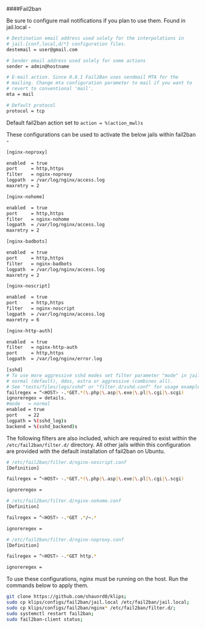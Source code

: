 ####Fail2ban

Be sure to configure mail notifications if you plan to use them.
Found in jail.local -
```bash
# Destination email address used solely for the interpolations in
# jail.{conf,local,d/*} configuration files.
destemail = user@gmail.com

# Sender email address used solely for some actions
sender = admin@hostname

# E-mail action. Since 0.8.1 Fail2Ban uses sendmail MTA for the
# mailing. Change mta configuration parameter to mail if you want to
# revert to conventional 'mail'.
mta = mail

# Default protocol
protocol = tcp
```


Default fail2ban action set to `action = %(action_mwl)s`

These configurations can be used to activate the below jails within fail2ban -
```bash
[nginx-noproxy]

enabled  = true
port     = http,https
filter   = nginx-noproxy
logpath  = /var/log/nginx/access.log
maxretry = 2

[nginx-nohome]

enabled  = true
port     = http,https
filter   = nginx-nohome
logpath  = /var/log/nginx/access.log
maxretry = 2

[nginx-badbots]

enabled  = true
port     = http,https
filter   = nginx-badbots
logpath  = /var/log/nginx/access.log
maxretry = 2

[nginx-noscript]

enabled  = true
port     = http,https
filter   = nginx-noscript
logpath  = /var/log/nginx/access.log
maxretry = 6

[nginx-http-auth]

enabled  = true
filter   = nginx-http-auth
port     = http,https
logpath  = /var/log/nginx/error.log

[sshd]
# To use more aggressive sshd modes set filter parameter "mode" in jail.local:
# normal (default), ddos, extra or aggressive (combines all).
# See "tests/files/logs/sshd" or "filter.d/sshd.conf" for usage example and[Definition]
failregex = ^<HOST> -.*GET.*(\.php|\.asp|\.exe|\.pl|\.cgi|\.scgi)
ignoreregex = details.
#mode   = normal
enabled = true
port    = 22
logpath = %(sshd_log)s
backend = %(sshd_backend)s
```

The following filters are also included, which are required to exist within the `/etc/fail2ban/filter.d/` directory. All other jails within this configuration are provided with the default installation of fail2ban on Ubuntu.

```bash
# /etc/fail2ban/filter.d/nginx-noscript.conf
[Definition]

failregex = ^<HOST> -.*GET.*(\.php|\.asp|\.exe|\.pl|\.cgi|\.scgi)

ignoreregex =

```

```bash
# /etc/fail2ban/filter.d/nginx-nohome.conf
[Definition]

failregex = ^<HOST> -.*GET .*/~.*

ignoreregex =
```

```bash
# /etc/fail2ban/filter.d/nginx-noproxy.conf
[Definition]

failregex = ^<HOST> -.*GET http.*

ignoreregex =
```

To use these configurations, nginx must be running on the host. Run the commands below to apply them.
```bash
git clone https://github.com/shaunrd0/klips;
sudo cp klips/configs/fail2ban/jail.local /etc/fail2ban/jail.local;
sudo cp klips/configs/fail2ban/nginx* /etc/fail2ban/filter.d/;
sudo systemctl restart fail2ban;
sudo fail2ban-client status;
```
